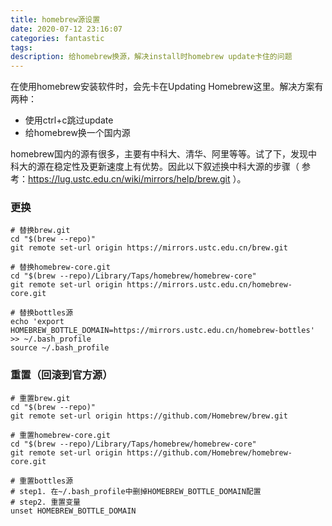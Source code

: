 ```yaml
---
title: homebrew源设置
date: 2020-07-12 23:16:07
categories: fantastic
tags:
description: 给homebrew换源，解决install时homebrew update卡住的问题
---
```


在使用homebrew安装软件时，会先卡在Updating Homebrew这里。解决方案有两种：

*   使用ctrl+c跳过update
*   给homebrew换一个国内源

homebrew国内的源有很多，主要有中科大、清华、阿里等等。试了下，发现中科大的源在稳定性及更新速度上有优势。因此以下叙述换中科大源的步骤（ 参考：https://lug.ustc.edu.cn/wiki/mirrors/help/brew.git ）。

### 更换
```shell
# 替换brew.git
cd "$(brew --repo)"
git remote set-url origin https://mirrors.ustc.edu.cn/brew.git

# 替换homebrew-core.git
cd "$(brew --repo)/Library/Taps/homebrew/homebrew-core"
git remote set-url origin https://mirrors.ustc.edu.cn/homebrew-core.git

# 替换bottles源
echo 'export HOMEBREW_BOTTLE_DOMAIN=https://mirrors.ustc.edu.cn/homebrew-bottles' >> ~/.bash_profile
source ~/.bash_profile
```

### 重置（回滚到官方源）
```shell
# 重置brew.git
cd "$(brew --repo)"
git remote set-url origin https://github.com/Homebrew/brew.git

# 重置homebrew-core.git
cd "$(brew --repo)/Library/Taps/homebrew/homebrew-core"
git remote set-url origin https://github.com/Homebrew/homebrew-core.git

# 重置bottles源
# step1. 在~/.bash_profile中删掉HOMEBREW_BOTTLE_DOMAIN配置
# step2. 重置变量
unset HOMEBREW_BOTTLE_DOMAIN
```
